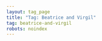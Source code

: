 ```yaml
---
layout: tag_page
title: "Tag: Beatrice and Virgil"
tag: beatrice-and-virgil
robots: noindex
---
```

